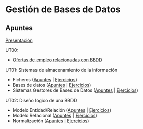 # Gestión de Bases de Datos

## Apuntes

[Presentación](./apuntes/ut00/presentacion.md) 

UT00:
* [Ofertas de empleo relacionadas con BBDD](./apuntes/ut00/ofertas-de-empleo.md)

UT01: Sistemas de almacenamiento de la información
* Ficheros ([Apuntes](./apuntes/ut01/ficheros.md) | [Ejercicios](./ejercicios/ut01/ficheros.md))
* Bases de datos ([Apuntes](./apuntes/ut01/bases-de-datos.md) | [Ejercicios](./ejercicios/ut01/bases-de-datos.md))
* Sistemas Gestores de Bases de Datos ([Apuntes](./apuntes/ut01/sistemas-gestores-de-bbdd.md) | [Ejercicios](./ejercicios/ut01/sistemas-gestores-de-bbdd.md))

UT02: Diseño lógico de una BBDD
* Modelo Entidad/Relación ([Apuntes](./apuntes/ut02/modelo-entidad-relacion.md) | [Ejercicios](./ejercicios/ut02/modelo-entidad-relacion.md))
* Modelo Relacional ([Apuntes](./apuntes/ut02/modelo-relacional.md) | [Ejercicios](./ejercicios/ut02/modelo-relacional.md))
* Normalización ([Apuntes](./apuntes/ut02/normalizacion.md) | [Ejercicios](./ejercicios/ut02/normalizacion.md))
